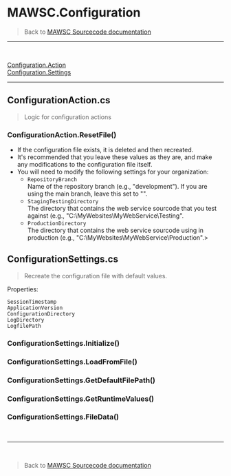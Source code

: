 ﻿# MAWSC.Configuration
> Back to [MAWSC Sourcecode documentation](Sourcecode.md)
***
<br>

[Configuration.Action](#configurationaction)<br>
[Configuration.Settings](#configurationsettings)

***

## **ConfigurationAction.cs**
> Logic for configuration actions

### ConfigurationAction.ResetFile()
* If the configuration file exists, it is deleted and then recreated.
* It's recommended that you leave these values as they are, and make any modifications to the configuration file itself.
* You will need to modify the following settings for your organization:
    - `RepositoryBranch`<br>
       Name of the repository branch (e.g., "development"). If you are using the main branch, leave this set to "".
    - `StagingTestingDirectory`<br>
       The directory that contains the web service sourcode that you test against (e.g., "C:\MyWebsites\MyWebService\Testing\".
    - `ProductionDirectory`<br>
       The directory that contains the web service sourcode using in production (e.g., "C:\MyWebsites\MyWebService\Production\".>

## **ConfigurationSettings.cs**
> Recreate the configuration file with default values.

Properties:
```
SessionTimestamp
ApplicationVersion
ConfigurationDirectory
LogDirectory
LogfilePath
```
### ConfigurationSettings.Initialize()



### ConfigurationSettings.LoadFromFile()

### ConfigurationSettings.GetDefaultFilePath()

### ConfigurationSettings.GetRuntimeValues()

### ConfigurationSettings.FileData()

<br>

***
<br>

> Back to [MAWSC Sourcecode documentation](Sourcecode.md)